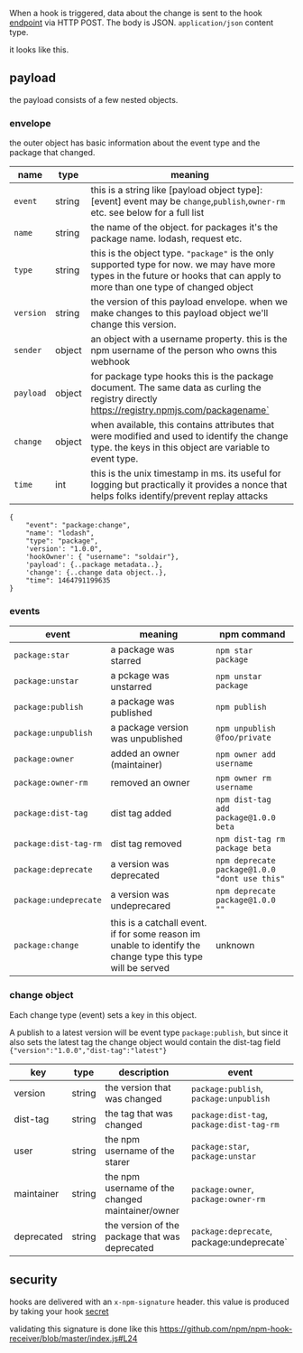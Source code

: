 

When a hook is triggered, data about the change is sent to the hook [endpoint](../creating-and-managing-hooks.md#creating-a-new-hook) via HTTP POST.
The body is JSON.  `application/json` content type.

it looks like this.

## payload

the payload consists of a few nested objects.

### envelope

the outer object has basic information about the event type and the package that changed.

| name      | type | meaning |
| ----      | ---- | ------- |
| `event`   | string | this is a string like [payload object type]:[event] event may be `change`,`publish`,`owner-rm` etc. see below for a full list |
| `name`    | string | the name of the object. for packages it's the package name. lodash, request etc. |
| `type`    | string | this is the object type. `"package"` is the only supported type for now. we may have more types in the future or hooks that can apply to more than one type of changed object |
| `version` | string | the version of this payload envelope. when we make changes to this payload object we'll change this version.|
| `sender`  | object | an object with a username property. this is the npm username of the person who owns this webhook|
| `payload` | object | for package type hooks this is the package document. The same data as curling the registry directly https://registry.npmjs.com/packagename` |
| `change`  | object | when available, this contains attributes that were modified and used to identify the change type. the keys in this object are variable to event type.|
| `time`    | int    | this is the unix timestamp in ms. its useful for logging but practically it provides a nonce that helps folks identify/prevent replay attacks|

```
{ 
    "event": "package:change",
    "name': "lodash",
    "type": "package",
    'version': "1.0.0",
    'hookOwner': { "username": "soldair"},
    'payload': {..package metadata..},
    'change': {..change data object..},
    "time": 1464791199635
}
```

### events

| event | meaning | npm command |
| ----- | ------- | ----------- |
| `package:star` | a package was starred | `npm star package` |
| `package:unstar` | a pckage was unstarred | `npm unstar package` |
| `package:publish` | a package was published | `npm publish` |
| `package:unpublish` | a package version was unpublished | `npm unpublish @foo/private` |
| `package:owner` | added an owner (maintainer) | `npm owner add username` |
| `package:owner-rm` | removed an owner | `npm owner rm username`|
| `package:dist-tag` | dist tag added | `npm dist-tag add package@1.0.0 beta` |
| `package:dist-tag-rm` | dist tag removed | `npm dist-tag rm package beta` |
| `package:deprecate` | a version was deprecated | `npm deprecate package@1.0.0 "dont use this"` |
| `package:undeprecate` | a version was undeprecared | `npm deprecate package@1.0.0 ""` |
| `package:change` | this is a catchall event. if for some reason im unable to identify the change type this type will be served | unknown | 

### change object

Each change type (event) sets a key in this object. 

A publish to a latest version will be event type `package:publish`, but since it also sets the latest tag the change object would contain the dist-tag field `{"version":"1.0.0","dist-tag":"latest"}`

| key | type | description |  event | 
|-----|------|-------------|--------|
| version | string | the version that was changed | `package:publish`, `package:unpublish` |
| dist-tag | string | the tag that was changed | `package:dist-tag`, `package:dist-tag-rm` |
| user | string | the npm username of the starer | `package:star`, `package:unstar` |
| maintainer | string | the npm username of the changed maintainer/owner | `package:owner`, `package:owner-rm` |
| deprecated | string | the version of the package that was deprecated | `package:deprecate`, package:undeprecate` |


## security

hooks are delivered with an `x-npm-signature` header. this value is produced by taking your hook [secret](../creating-and-managing-hooks.md#creating-a-new-hook) 

validating this signature is done like this https://github.com/npm/npm-hook-receiver/blob/master/index.js#L24 

